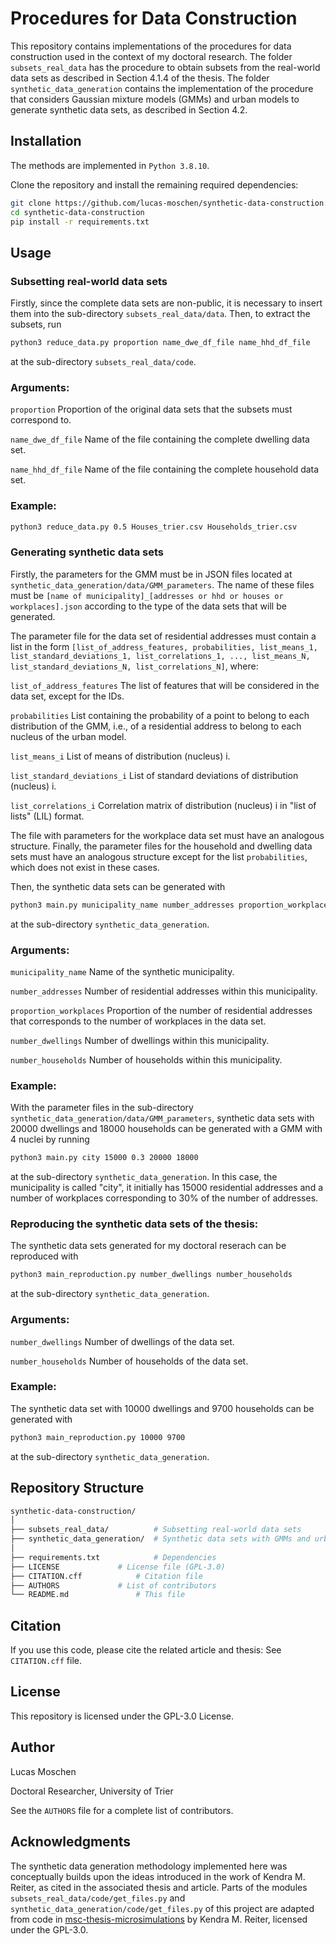 # Procedures for Data Construction

This repository contains implementations of the procedures for data construction used in the context of my doctoral research.
The folder `subsets_real_data` has the procedure to obtain subsets from the real-world data sets as described in Section 4.1.4
of the thesis.
The folder `synthetic_data_generation` contains the implementation of the procedure that considers Gaussian mixture models (GMMs) 
and urban models to generate synthetic data sets, as described in Section 4.2.

## Installation

The methods are implemented in `Python 3.8.10`.

Clone the repository and install the remaining required dependencies:

```bash
git clone https://github.com/lucas-moschen/synthetic-data-construction.git
cd synthetic-data-construction
pip install -r requirements.txt
```

## Usage

### Subsetting real-world data sets

Firstly, since the complete data sets are non-public, it is necessary to insert them into the sub-directory
`subsets_real_data/data`.
Then, to extract the subsets, run

```bash
python3 reduce_data.py proportion name_dwe_df_file name_hhd_df_file
```

at the sub-directory `subsets_real_data/code`.

### Arguments:

`proportion` Proportion of the original data sets that the subsets must correspond to.

`name_dwe_df_file` Name of the file containing the complete dwelling data set.

`name_hhd_df_file` Name of the file containing the complete household data set. 

### Example:

```bash
python3 reduce_data.py 0.5 Houses_trier.csv Households_trier.csv
```

### Generating synthetic data sets

Firstly, the parameters for the GMM must be in JSON files located at `synthetic_data_generation/data/GMM_parameters`.
The name of these files must be `[name of municipality]_[addresses or hhd or houses or workplaces].json` according to
the type of the data sets that will be generated.

The parameter file for the data set of residential addresses must contain a list in the form 
`[list_of_address_features, probabilities, list_means_1, list_standard_deviations_1, list_correlations_1, ..., list_means_N, list_standard_deviations_N, list_correlations_N]`, where:

`list_of_address_features` The list of features that will be considered in the data set, except for the IDs.

`probabilities` List containing the probability of a point to belong to each distribution of the GMM, i.e., 
of a residential address to belong to each nucleus of the urban model.

`list_means_i` List of means of distribution (nucleus) i.

`list_standard_deviations_i` List of standard deviations of distribution (nucleus) i.

`list_correlations_i` Correlation matrix of distribution (nucleus) i in "list of lists" (LIL) format.

The file with parameters for the workplace data set must have an analogous structure.
Finally, the parameter files for the household and dwelling data sets must have an analogous structure except 
for the list `probabilities`, which does not exist in these cases.

Then, the synthetic data sets can be generated with

```bash
python3 main.py municipality_name number_addresses proportion_workplaces number_dwellings number_households
```

at the sub-directory `synthetic_data_generation`.

### Arguments:

`municipality_name` Name of the synthetic municipality.

`number_addresses` Number of residential addresses within this municipality.

`proportion_workplaces` Proportion of the number of residential addresses that corresponds to the number of workplaces in the data set.

`number_dwellings` Number of dwellings within this municipality.

`number_households` Number of households within this municipality.

### Example:

With the parameter files in the sub-directory `synthetic_data_generation/data/GMM_parameters`, synthetic data sets with 20000 dwellings
and 18000 households can be generated with a GMM with 4 nuclei by running
 
```bash
python3 main.py city 15000 0.3 20000 18000
```

at the sub-directory `synthetic_data_generation`.
In this case, the municipality is called "city", it initially has 15000 residential addresses and a number of workplaces corresponding to 
30% of the number of addresses.

### Reproducing the synthetic data sets of the thesis:

The synthetic data sets generated for my doctoral reserach can be reproduced with

```bash
python3 main_reproduction.py number_dwellings number_households
```

at the sub-directory `synthetic_data_generation`.

### Arguments:

`number_dwellings` Number of dwellings of the data set.

`number_households` Number of households of the data set.

### Example:

The synthetic data set with 10000 dwellings and 9700 households can be generated with
 
```bash
python3 main_reproduction.py 10000 9700
```

at the sub-directory `synthetic_data_generation`.


## Repository Structure
```bash
synthetic-data-construction/
│
├── subsets_real_data/			# Subsetting real-world data sets
├── synthetic_data_generation/	# Synthetic data sets with GMMs and urban models
│
├── requirements.txt			# Dependencies
├── LICENSE				# License file (GPL-3.0)
├── CITATION.cff			# Citation file
├── AUTHORS				# List of contributors
└── README.md				# This file
```


## Citation
If you use this code, please cite the related article and thesis:
See `CITATION.cff` file.


## License
This repository is licensed under the GPL-3.0 License.


## Author
Lucas Moschen

Doctoral Researcher, University of Trier

See the `AUTHORS` file for a complete list of contributors.


## Acknowledgments

The synthetic data generation methodology implemented here was conceptually builds upon the ideas introduced in the work of Kendra M. Reiter, as cited in the associated thesis and article.
Parts of the modules `subsets_real_data/code/get_files.py` and `synthetic_data_generation/code/get_files.py` of this project are adapted from code in [msc-thesis-microsimulations](https://github.com/ReiterKM/msc-thesis-microsimulations) by Kendra M. Reiter, licensed under the GPL-3.0.
